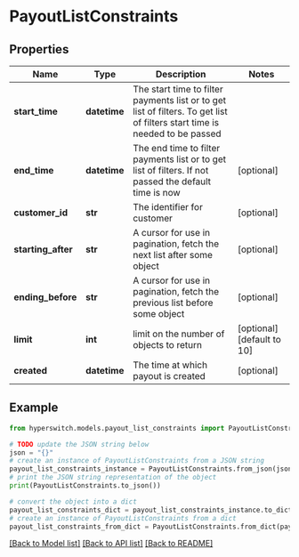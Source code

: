 # PayoutListConstraints


## Properties

Name | Type | Description | Notes
------------ | ------------- | ------------- | -------------
**start_time** | **datetime** | The start time to filter payments list or to get list of filters. To get list of filters start time is needed to be passed | 
**end_time** | **datetime** | The end time to filter payments list or to get list of filters. If not passed the default time is now | [optional] 
**customer_id** | **str** | The identifier for customer | [optional] 
**starting_after** | **str** | A cursor for use in pagination, fetch the next list after some object | [optional] 
**ending_before** | **str** | A cursor for use in pagination, fetch the previous list before some object | [optional] 
**limit** | **int** | limit on the number of objects to return | [optional] [default to 10]
**created** | **datetime** | The time at which payout is created | [optional] 

## Example

```python
from hyperswitch.models.payout_list_constraints import PayoutListConstraints

# TODO update the JSON string below
json = "{}"
# create an instance of PayoutListConstraints from a JSON string
payout_list_constraints_instance = PayoutListConstraints.from_json(json)
# print the JSON string representation of the object
print(PayoutListConstraints.to_json())

# convert the object into a dict
payout_list_constraints_dict = payout_list_constraints_instance.to_dict()
# create an instance of PayoutListConstraints from a dict
payout_list_constraints_from_dict = PayoutListConstraints.from_dict(payout_list_constraints_dict)
```
[[Back to Model list]](../README.md#documentation-for-models) [[Back to API list]](../README.md#documentation-for-api-endpoints) [[Back to README]](../README.md)


